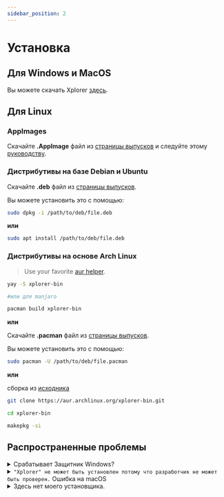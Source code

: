 ```yaml
---
sidebar_position: 2
---
```


# Установка

## Для Windows и MacOS

Вы можете скачать Xplorer [здесь](https://github.com/kimlimjustin/xplorer/releases).

## Для Linux

### AppImages

Скачайте **.AppImage** файл из [страницы выпусков](https://github.com/kimlimjustin/xplorer/releases) и следуйте этому [руководству](https://docs.appimage.org/introduction/quickstart.html#how-to-run-an-appimage).

### Дистрибутивы на базе Debian и Ubuntu

Скачайте **.deb** файл из [страницы выпусков](https://github.com/kimlimjustin/xplorer/releases).

Вы можете установить это с помощью:

```bash
sudo dpkg -i /path/to/deb/file.deb
```

**или**

```bash
sudo apt install /path/to/deb/file.deb
```

### Дистрибутивы на основе Arch Linux

> Use your favorite [aur helper](https://wiki.archlinux.org/title/AUR_helpers).

```bash
yay -S xplorer-bin

#или для manjaro

pacman build xplorer-bin
```

**или**

Скачайте **.pacman** файл из [страницы выпусков](https://github.com/kimlimjustin/xplorer/releases).

Вы можете установить это с помощью:

```bash
sudo pacman -U /path/to/deb/file.pacman
```

**или**

сборка из [исходника](https://aur.archlinux.org/xplorer-bin.git)

```bash
git clone https://aur.archlinux.org/xplorer-bin.git

cd xplorer-bin

makepkg -si
```

## Распространенные проблемы

<details>
<summary>
Срабатывает Защитник Windows?
</summary>

На самом деле это не ошибка. Это решение Microsoft, что бы защитить тех, кто не разбирается в технологиях (т.е. ваших друзей) от вирусов. Не беспокойтесь об безопасности Xplorer, это проект с [открытым исходным кодом](https://github.com/kimlimjustin/xplorer) и вы можете сами это проверить или даже создать собственную версию Xplorer!

Чтобы продолжить, просто нажмите `Подробнее`, затем нажмите Выполнить в любом случае.

1. ![Шаг 1](/img/docs/windows-defender-1.webp)
2. ![Шаг 2](/img/docs/windows-defender-2.webp)

:::note Источники

Источник [Stack Overflow](https://stackoverflow.com/questions/65488839/how-can-i-avoid-windows-protected-your-pc-problem-when-my-friends-try-to-use-m).

:::

</details> <details>
<summary>
<code>"Xplorer" не может быть установлен потому что разработчик не может быть проверен.</code> Ошибка на macOS
</summary>

Пожалуйста, посмотрите [официальную документацию](https://support.apple.com/guide/mac-help/open-a-mac-app-from-an-unidentified-developer-mh40616/mac) Apple.

</details> <details>
<summary>
Здесь нет моего установщика.
</summary>

Пожалуйста, обратитесь с этой проблемой [сюда](https://github.com/kimlimjustin/xplorer/issues/new/choose).

</details>
